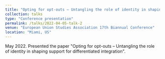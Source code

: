 ```yaml
---
title: "Opting for opt-outs – Untangling the role of identity in shaping support for differentiated integration"
collection: talks
type: "Conference presentation"
permalink: /talks/2022-04-05-talk-2
venue: "European Union Studies Association 17th Biannual Conference"
location: "Miami, US"
---
```


May 2022. Presented the paper "Opting for opt-outs – Untangling the role of identity in shaping support for differentiated integration".
